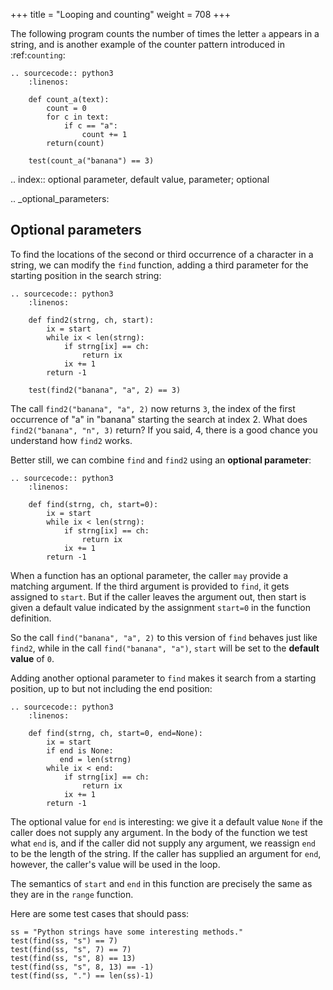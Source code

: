 +++
title = "Looping and counting"
weight = 708
+++

The following program counts the number of times the letter ``a`` appears in a
string, and is another example of the counter pattern introduced in
:ref:`counting`:

    .. sourcecode:: python3
        :linenos:
        
        def count_a(text): 
            count = 0
            for c in text:
                if c == "a":
                    count += 1
            return(count)

        test(count_a("banana") == 3)    

.. index:: optional parameter, default value, parameter; optional

.. _optional_parameters:

Optional parameters
-------------------

To find the locations of the second or third occurrence of a character in a
string, we can modify the ``find`` function, adding a third parameter for the
starting position in the search string:

    .. sourcecode:: python3
        :linenos:
        
        def find2(strng, ch, start):
            ix = start 
            while ix < len(strng):
                if strng[ix] == ch:
                    return ix
                ix += 1
            return -1
            
        test(find2("banana", "a", 2) == 3)

The call ``find2("banana", "a", 2)`` now returns ``3``, the index of the first
occurrence of "a" in "banana" starting the search at index 2. What does
``find2("banana", "n", 3)`` return? If you said, 4, there is a good chance you
understand how ``find2`` works.

Better still, we can combine ``find`` and ``find2`` using an
**optional parameter**:

    .. sourcecode:: python3
        :linenos:
        
        def find(strng, ch, start=0):
            ix = start 
            while ix < len(strng):
                if strng[ix] == ch:
                    return ix
                ix += 1
            return -1

When a function has an optional parameter, the caller `may` provide a 
matching argument. If the third argument is provided to ``find``, it gets assigned 
to ``start``.  But if the caller leaves the argument out, then start is given
a default value indicated by the assignment ``start=0`` in the function definition.
 
So the call ``find("banana", "a", 2)`` to this version of ``find`` behaves just
like ``find2``, while in the call ``find("banana", "a")``, ``start`` will be
set to the **default value** of ``0``.

Adding another optional parameter to ``find`` makes it search from a starting
position, up to but not including the end position:

    .. sourcecode:: python3
        :linenos:
        
        def find(strng, ch, start=0, end=None):
            ix = start 
            if end is None:
               end = len(strng)
            while ix < end:
                if strng[ix] == ch:
                    return ix
                ix += 1 
            return -1

The optional value for ``end`` is interesting: we give it a default value ``None`` if the
caller does not supply any argument.  In the body of the function we test what ``end`` is,
and if the caller did not supply any argument, we reassign ``end`` to be the length of the string.
If the caller has supplied an argument for ``end``, however, the caller's value will be used in the loop.

The semantics of ``start`` and ``end`` in this function are precisely the same as they are in
the ``range`` function.

Here are some test cases that should pass:  

```
ss = "Python strings have some interesting methods."
test(find(ss, "s") == 7)
test(find(ss, "s", 7) == 7)
test(find(ss, "s", 8) == 13)
test(find(ss, "s", 8, 13) == -1)
test(find(ss, ".") == len(ss)-1)
```